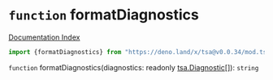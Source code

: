 # `function` formatDiagnostics

[Documentation Index](../README.md)

```ts
import {formatDiagnostics} from "https://deno.land/x/tsa@v0.0.34/mod.ts"
```

`function` formatDiagnostics(diagnostics: readonly [tsa.Diagnostic](../interface.Diagnostic/README.md)\[]): `string`

